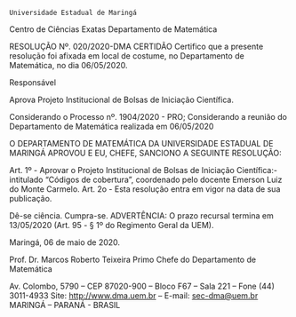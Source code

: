 	

	Universidade Estadual de Maringá
Centro de Ciências Exatas
Departamento de Matemática
	




RESOLUÇÃO Nº. 020/2020-DMA
	CERTIDÃO
Certifico que a presente resolução foi afixada em local de costume, no Departamento de Matemática, no dia 06/05/2020.


Responsável





Aprova 
Projeto Institucional de Bolsas de Iniciação Científica.




Considerando o Processo nº. 1904/2020 - PRO;
Considerando a reunião do Departamento de Matemática realizada em 06/05/2020

O DEPARTAMENTO DE MATEMÁTICA DA UNIVERSIDADE ESTADUAL DE MARINGÁ APROVOU E EU, CHEFE, SANCIONO A SEGUINTE RESOLUÇÃO:

Art. 1º - Aprovar o Projeto Institucional de Bolsas de Iniciação Científica:- intitulado “Códigos de cobertura”, coordenado pelo docente Emerson Luiz do Monte Carmelo. 
Art. 2o - Esta resolução entra em vigor na data de sua publicação.

Dê-se ciência.
Cumpra-se.
	ADVERTÊNCIA:
O prazo recursal termina em 13/05/2020 (Art. 95 - § 1º do Regimento Geral da UEM).



						
Maringá, 06 de maio de 2020.




Prof. Dr. Marcos Roberto Teixeira Primo
 Chefe do Departamento de Matemática

Av. Colombo, 5790 – CEP 87020-900 – Bloco F67 – Sala 221 – Fone (44) 3011-4933
Site: http://www.dma.uem.br – E-mail: sec-dma@uem.br
MARINGÁ – PARANÁ - BRASIL
